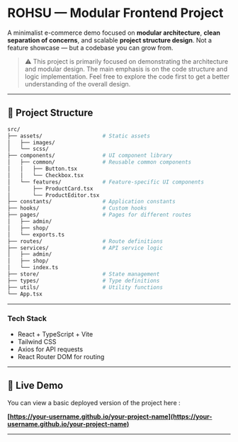 # ROHSU — Modular Frontend Project
A minimalist e-commerce demo focused on **modular architecture**, **clean separation of concerns**, and scalable **project structure design**.
Not a feature showcase — but a codebase you can grow from.

> ⚠️ This project is primarily focused on demonstrating the architecture and modular design. The main emphasis is on the code structure and logic implementation. Feel free to explore the code first to get a better understanding of the overall design.

---

## 📁 Project Structure

```bash
src/
├── assets/                   # Static assets
│   ├── images/
│   └── scss/
├── components/               # UI component library
│   ├── common/               # Reusable common components
│   │   ├── Button.tsx
│   │   └── Checkbox.tsx
│   └── features/             # Feature-specific UI components
│       ├── ProductCard.tsx
│       └── ProductEditor.tsx
├── constants/                # Application constants
├── hooks/                    # Custom hooks
├── pages/                    # Pages for different routes
│   ├── admin/
│   ├── shop/
│   └── exports.ts
├── routes/                   # Route definitions
├── services/                 # API service logic
│   ├── admin/
│   ├── shop/
│   └── index.ts
├── store/                    # State management
├── types/                    # Type definitions
├── utils/                    # Utility functions
└── App.tsx

```

---

### Tech Stack

- React + TypeScript + Vite
- Tailwind CSS
- Axios for API requests
- React Router DOM for routing

---

## 🔗 Live Demo

You can view a basic deployed version of the project here :

**[https://your-username.github.io/your-project-name](https://your-username.github.io/your-project-name)**

---